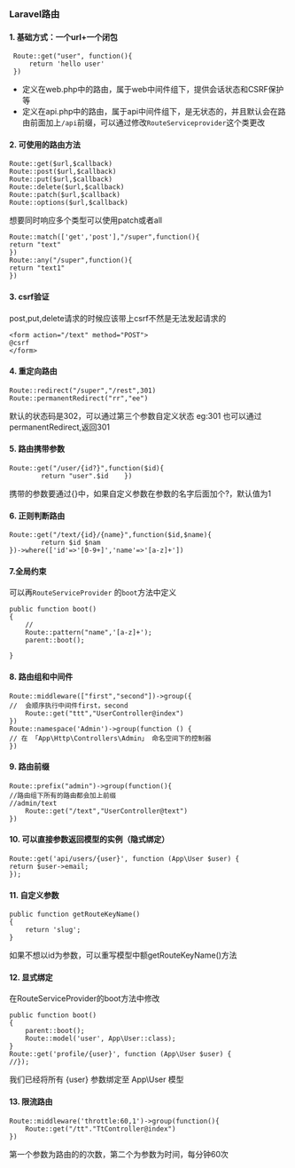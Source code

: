 ### Laravel路由
#### 1. 基础方式：一个url+一个闭包

```
 Route::get("user", function(){
	 return 'hello user'
 })
```
- 定义在web.php中的路由，属于web中间件组下，提供会话状态和CSRF保护等
- 定义在api.php中的路由，属于api中间件组下，是无状态的，并且默认会在路由前面加上`/api`前缀，可以通过修改`RouteServiceprovider`这个类更改
#### 2. 可使用的路由方法

    Route::get($url,$callback)
    Route::post($url,$callback)
    Route::put($url,$callback)
    Route::delete($url,$callback)
    Route::patch($url,$callback)
    Route::options($url,$callback)
想要同时响应多个类型可以使用patch或者all

    Route::match(['get','post'],"/super",function(){
    return "text"
    })
    Route::any("/super",function(){
	return "text1"
	})
#### 3. csrf验证
post,put,delete请求的时候应该带上csrf不然是无法发起请求的

    <form action="/text" method="POST">
    @csrf
    </form>
#### 4.  重定向路由

    Route::redirect("/super","/rest",301)
    Route::permanentRedirect("rr","ee")
    
 默认的状态码是302，可以通过第三个参数自定义状态 eg:301
 也可以通过permanentRedirect,返回301
#### 5. 路由携带参数

    Route::get("/user/{id?}",function($id){
		    return "user".$id    })
携带的参数要通过{}中，如果自定义参数在参数的名字后面加个?，默认值为1
#### 6. 正则判断路由

    Route::get("/text/{id}/{name}",function($id,$name){
		    return $id $nam
    })->where(['id'=>'[0-9+]','name'=>'[a-z]+'])
#### 7.全局约束
可以再`RouteServiceProvider` 的`boot`方法中定义

    public function boot()
    {
        //
        Route::pattern("name",'[a-z]+');
        parent::boot();

    }
#### 8. 路由组和中间件

    Route::middleware(["first","second"])->group({
    //  会顺序执行中间件first，second
	    Route::get("ttt","UserController@index")
    })
    Route::namespace('Admin')->group(function () {
    // 在 「App\Http\Controllers\Admin」 命名空间下的控制器
    })
#### 9. 路由前缀

    Route::prefix("admin")->group(function(){
    //路由组下所有的路由都会加上前缀
    //admin/text
	    Route::get("/text","UserController@text")
    })
#### 10. 可以直接参数返回模型的实例（隐式绑定）

    Route::get('api/users/{user}', function (App\User $user) {
    return $user->email;
    });
    
####    11. 自定义参数

    public function getRouteKeyName()
    {
	    return 'slug';
    }
如果不想以id为参数，可以重写模型中额getRouteKeyName()方法
#### 12. 显式绑定
在RouteServiceProvider的boot方法中修改

    public function boot()
    {
	    parent::boot();
	    Route::model('user', App\User::class);
    }
    Route::get('profile/{user}', function (App\User $user) {
    //});
    
   我们已经将所有 {user} 参数绑定至 App\User 模型
####    13. 限流路由

    Route::middleware('throttle:60,1')->group(function(){
	    Route::get("/tt"."TtController@index")
    })
第一个参数为路由的的次数，第二个为参数为时间，每分钟60次






